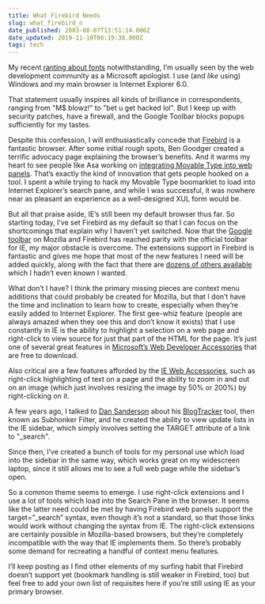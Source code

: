 ```yaml
---
title: What Firebird Needs
slug: what_firebird_n
date_published: 2003-08-07T13:51:14.000Z
date_updated: 2019-11-10T08:19:38.000Z
tags: tech
---
```


My recent [ranting about fonts](http://www.dashes.com/anil/index.php?archives/006837.php) notwithstanding, I’m usually seen by the web development community as a Microsoft apologist. I use (and *like* using) Windows and my main browser is Internet Explorer 6.0.

That statement usually inspires all kinds of brilliance in correspondents, ranging from "M$ blowz!" to "bet u get hacked lol". But I keep up with security patches, have a firewall, and the Google Toolbar blocks popups sufficiently for my tastes.

Despite this confession, I will enthusiastically concede that [Firebird](http://www.mozilla.org/products/firebird/why/) is a fantastic browser. After some initial rough spots, Ben Goodger created a terrific advocacy page explaining the browser’s benefits. And it warms my heart to see people like Asa working on [integrating Movable Type into web panels](http://weblogs.mozillazine.org/asa/archives/003810.html). That’s exactly the kind of innovation that gets people hooked on a tool. I spent a while trying to hack my Movable Type boomarklet to load into Internet Explorer’s search pane, and while I was successful, it was nowhere near as pleasant an experience as a well-designed XUL form would be.

But all that praise aside, IE’s still been my default browser thus far. So starting today, I’ve set Firebird as my default so that I can focus on the shortcomings that explain why I haven’t yet switched. Now that the [Google toolbar](http://googlebar.mozdev.org/) on Mozilla and Firebird has reached parity with the official toolbar for IE, my major obstacle is overcome. The extensions support in Firebird is fantastic and gives me hope that most of the new features I need will be added quickly, along with the fact that there are [dozens of others available](http://texturizer.net/firebird/extensions.html) which I hadn’t even known I wanted.

What don’t I have? I think the primary missing pieces are context menu additions that could probably be created for Mozilla, but that I don’t have the time and inclination to learn how to create, especially when they’re easily added to Internet Explorer. The first gee-whiz feature (people are always amazed when they see this and don’t know it exists) that I use constantly in IE is the ability to highlight a selection on a web page and right-click to view source for just that part of the HTML for the page. It’s just one of several great features in [Microsoft’s Web Developer Accessories](http://www.microsoft.com/windows/ie/previous/webaccess/webdevaccess.asp) that are free to download.

Also critical are a few features afforded by the [IE Web Accessories](http://www.microsoft.com/windows/ie/previous/webaccess/ie5wa.asp), such as right-click highlighting of text on a page and the ability to zoom in and out on an image (which just involves resizing the image by 50% or 200%) by right-clicking on it.

A few years ago, I talked to [Dan Sanderson](http://www.dansanderson.com/blog/) about his [BlogTracker](http://www.dansanderson.com/blogtracker/) tool, then known as Subhonker Filter, and he created the ability to view update lists in the IE sidebar, which simply involves setting the TARGET attribute of a link to "_search".

Since then, I’ve created a bunch of tools for my personal use which load into the sidebar in the same way, which works great on my widescreen laptop, since it still allows me to see a full web page while the sidebar’s open.

So a common theme seems to emerge. I use right-click extensions and I use a lot of tools which load into the Search Pane in the browser. It seems like the latter need could be met by having Firebird web panels support the target=”_search” syntax, even though it’s not a standard, so that those links would work without changing the syntax from IE. The right-click extensions are certainly possible in Mozilla-based browsers, but they’re completely incompatible with the way that IE implements them. So there’s probably some demand for recreating a handful of context menu features.

I’ll keep posting as I find other elements of my surfing habit that Firebird doesn’t support yet (bookmark handling is still weaker in Firebird, too) but feel free to add your own list of requisites here if you’re still using IE as your primary browser.
